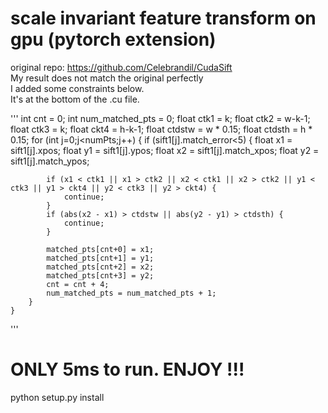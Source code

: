 # scale invariant feature transform on gpu (pytorch extension)
original repo: https://github.com/Celebrandil/CudaSift<br/>
My result does not match the original perfectly<br/>
I added some constraints below.<br/>
It's at the bottom of the .cu file.<br/>

'''
int cnt = 0;
    int num_matched_pts = 0;
    float ctk1 = k;
    float ctk2 = w-k-1;
    float ctk3 = k;
    float ckt4 = h-k-1;
    float ctdstw = w * 0.15;
    float ctdsth = h * 0.15;
    for (int j=0;j<numPts;j++) { 
        if (sift1[j].match_error<5) {
            float x1 = sift1[j].xpos;
            float y1 = sift1[j].ypos;
            float x2 = sift1[j].match_xpos;
            float y2 = sift1[j].match_ypos;

            if (x1 < ctk1 || x1 > ctk2 || x2 < ctk1 || x2 > ctk2 || y1 < ctk3 || y1 > ckt4 || y2 < ctk3 || y2 > ckt4) {
                continue;
            }
            if (abs(x2 - x1) > ctdstw || abs(y2 - y1) > ctdsth) {
                continue;
            }

            matched_pts[cnt+0] = x1;
            matched_pts[cnt+1] = y1;
            matched_pts[cnt+2] = x2;
            matched_pts[cnt+3] = y2;
            cnt = cnt + 4;
            num_matched_pts = num_matched_pts + 1;
        }
    }
'''

# ONLY 5ms to run. ENJOY !!!
python setup.py install
